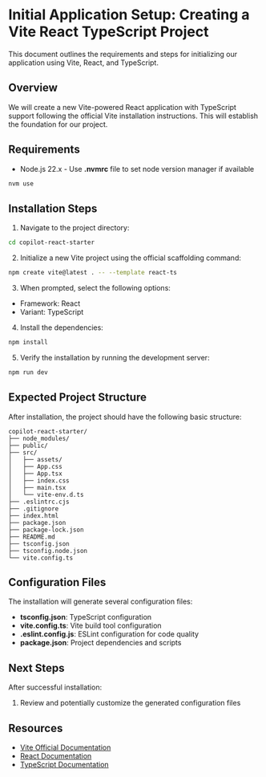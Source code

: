 # Initial Application Setup: Creating a Vite React TypeScript Project

This document outlines the requirements and steps for initializing our application using Vite, React, and TypeScript.

## Overview

We will create a new Vite-powered React application with TypeScript support following the official Vite installation instructions. This will establish the foundation for our project.

## Requirements

- Node.js 22.x - Use **.nvmrc** file to set node version manager if available

```bash
nvm use
```

## Installation Steps

1. Navigate to the project directory:

```bash
cd copilot-react-starter
```

2. Initialize a new Vite project using the official scaffolding command:

```bash
npm create vite@latest . -- --template react-ts
```

3. When prompted, select the following options:

- Framework: React
- Variant: TypeScript

4. Install the dependencies:

```bash
npm install
```

5. Verify the installation by running the development server:

```bash
npm run dev
```

## Expected Project Structure

After installation, the project should have the following basic structure:

```
copilot-react-starter/
├── node_modules/
├── public/
├── src/
│   ├── assets/
│   ├── App.css
│   ├── App.tsx
│   ├── index.css
│   ├── main.tsx
│   └── vite-env.d.ts
├── .eslintrc.cjs
├── .gitignore
├── index.html
├── package.json
├── package-lock.json
├── README.md
├── tsconfig.json
├── tsconfig.node.json
└── vite.config.ts
```

## Configuration Files

The installation will generate several configuration files:

- **tsconfig.json**: TypeScript configuration
- **vite.config.ts**: Vite build tool configuration
- **.eslint.config.js**: ESLint configuration for code quality
- **package.json**: Project dependencies and scripts

## Next Steps

After successful installation:

1. Review and potentially customize the generated configuration files

## Resources

- [Vite Official Documentation](https://vitejs.dev/guide/)
- [React Documentation](https://reactjs.org/docs/getting-started.html)
- [TypeScript Documentation](https://www.typescriptlang.org/docs/)
